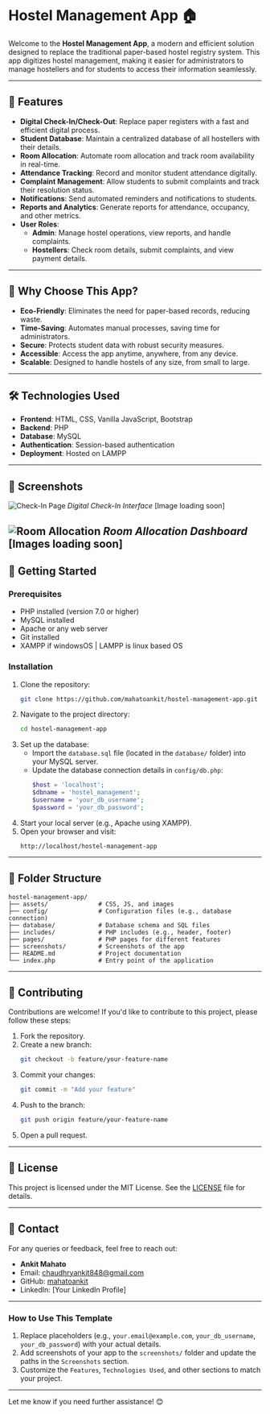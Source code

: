 # Hostel Management App 🏠

Welcome to the **Hostel Management App**, a modern and efficient solution designed to replace the traditional paper-based hostel registry system. This app digitizes hostel management, making it easier for administrators to manage hostellers and for students to access their information seamlessly.

---

## 🌟 Features

- **Digital Check-In/Check-Out**: Replace paper registers with a fast and efficient digital process.
- **Student Database**: Maintain a centralized database of all hostellers with their details.
- **Room Allocation**: Automate room allocation and track room availability in real-time.
- **Attendance Tracking**: Record and monitor student attendance digitally.
- **Complaint Management**: Allow students to submit complaints and track their resolution status.
- **Notifications**: Send automated reminders and notifications to students.
- **Reports and Analytics**: Generate reports for attendance, occupancy, and other metrics.
- **User Roles**:
  - **Admin**: Manage hostel operations, view reports, and handle complaints.
  - **Hostellers**: Check room details, submit complaints, and view payment details.

---

## 🚀 Why Choose This App?

- **Eco-Friendly**: Eliminates the need for paper-based records, reducing waste.
- **Time-Saving**: Automates manual processes, saving time for administrators.
- **Secure**: Protects student data with robust security measures.
- **Accessible**: Access the app anytime, anywhere, from any device.
- **Scalable**: Designed to handle hostels of any size, from small to large.

---

## 🛠️ Technologies Used

- **Frontend**: HTML, CSS, Vanilla JavaScript, Bootstrap
- **Backend**: PHP
- **Database**: MySQL
- **Authentication**: Session-based authentication
- **Deployment**: Hosted on LAMPP

---

## 📸 Screenshots

![Check-In Page](screenshots/checkin.png)
*Digital Check-In Interface*
[Image loading soon]

![Room Allocation](screenshots/room-allocation.png)
*Room Allocation Dashboard*
[Images loading soon]
---

## 🚀 Getting Started

### Prerequisites
- PHP installed (version 7.0 or higher)
- MySQL installed
- Apache or any web server
- Git installed
- XAMPP if windowsOS | LAMPP is linux based OS

### Installation
1. Clone the repository:
   ```bash
   git clone https://github.com/mahatoankit/hostel-management-app.git
   ```
2. Navigate to the project directory:
   ```bash
   cd hostel-management-app
   ```
3. Set up the database:
   - Import the `database.sql` file (located in the `database/` folder) into your MySQL server.
   - Update the database connection details in `config/db.php`:
     ```php
     $host = 'localhost';
     $dbname = 'hostel_management';
     $username = 'your_db_username';
     $password = 'your_db_password';
     ```
4. Start your local server (e.g., Apache using XAMPP).
5. Open your browser and visit:
   ```
   http://localhost/hostel-management-app
   ```

---

## 📂 Folder Structure

```
hostel-management-app/
├── assets/              # CSS, JS, and images
├── config/              # Configuration files (e.g., database connection)
├── database/            # Database schema and SQL files
├── includes/            # PHP includes (e.g., header, footer)
├── pages/               # PHP pages for different features
├── screenshots/         # Screenshots of the app
├── README.md            # Project documentation
└── index.php            # Entry point of the application
```

---

## 🤝 Contributing

Contributions are welcome! If you'd like to contribute to this project, please follow these steps:
1. Fork the repository.
2. Create a new branch:
   ```bash
   git checkout -b feature/your-feature-name
   ```
3. Commit your changes:
   ```bash
   git commit -m "Add your feature"
   ```
4. Push to the branch:
   ```bash
   git push origin feature/your-feature-name
   ```
5. Open a pull request.

---

## 📄 License

This project is licensed under the MIT License. See the [LICENSE](LICENSE) file for details.

---

## 📧 Contact

For any queries or feedback, feel free to reach out:
- **Ankit Mahato**  
- Email: chaudhryankit848@gmail.com  
- GitHub: [mahatoankit](https://github.com/mahatoankit)  
- LinkedIn: [Your LinkedIn Profile]  

---

### **How to Use This Template**
1. Replace placeholders (e.g., `your.email@example.com`, `your_db_username`, `your_db_password`) with your actual details.
2. Add screenshots of your app to the `screenshots/` folder and update the paths in the `Screenshots` section.
3. Customize the `Features`, `Technologies Used`, and other sections to match your project.

---

Let me know if you need further assistance! 😊